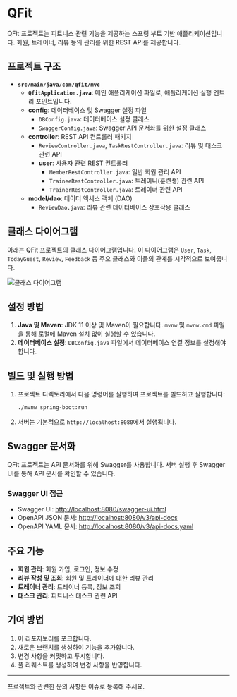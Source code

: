 
# QFit

QFit 프로젝트는 피트니스 관련 기능을 제공하는 스프링 부트 기반 애플리케이션입니다. 회원, 트레이너, 리뷰 등의 관리를 위한 REST API를 제공합니다.

## 프로젝트 구조

- **`src/main/java/com/qfit/mvc`**
  - **`QfitApplication.java`**: 메인 애플리케이션 파일로, 애플리케이션 실행 엔트리 포인트입니다.
  - **config**: 데이터베이스 및 Swagger 설정 파일
    - `DBConfig.java`: 데이터베이스 설정 클래스
    - `SwaggerConfig.java`: Swagger API 문서화를 위한 설정 클래스
  - **controller**: REST API 컨트롤러 패키지
    - `ReviewController.java`, `TaskRestController.java`: 리뷰 및 태스크 관련 API
    - **user**: 사용자 관련 REST 컨트롤러
      - `MemberRestController.java`: 일반 회원 관리 API
      - `TraineeRestController.java`: 트레이니(훈련생) 관련 API
      - `TrainerRestController.java`: 트레이너 관련 API
  - **model/dao**: 데이터 액세스 객체 (DAO)
    - `ReviewDao.java`: 리뷰 관련 데이터베이스 상호작용 클래스

## 클래스 다이어그램

아래는 QFit 프로젝트의 클래스 다이어그램입니다. 이 다이어그램은 `User`, `Task`, `TodayGuest`, `Review`, `Feedback` 등 주요 클래스와 이들의 관계를 시각적으로 보여줍니다.

![클래스 다이어그램](다이어그램_수정3.drawio.png)

## 설정 방법

1. **Java 및 Maven**: JDK 11 이상 및 Maven이 필요합니다. `mvnw` 및 `mvnw.cmd` 파일을 통해 로컬에 Maven 설치 없이 실행할 수 있습니다.
2. **데이터베이스 설정**: `DBConfig.java` 파일에서 데이터베이스 연결 정보를 설정해야 합니다.

## 빌드 및 실행 방법

1. 프로젝트 디렉토리에서 다음 명령어를 실행하여 프로젝트를 빌드하고 실행합니다:

   ```bash
   ./mvnw spring-boot:run
   ```

2. 서버는 기본적으로 `http://localhost:8080`에서 실행됩니다.

## Swagger 문서화

QFit 프로젝트는 API 문서화를 위해 Swagger를 사용합니다. 서버 실행 후 Swagger UI를 통해 API 문서를 확인할 수 있습니다.

### Swagger UI 접근

- Swagger UI: [http://localhost:8080/swagger-ui.html](http://localhost:8080/swagger-ui.html)
- OpenAPI JSON 문서: [http://localhost:8080/v3/api-docs](http://localhost:8080/v3/api-docs)
- OpenAPI YAML 문서: [http://localhost:8080/v3/api-docs.yaml](http://localhost:8080/v3/api-docs.yaml)

## 주요 기능

- **회원 관리**: 회원 가입, 로그인, 정보 수정
- **리뷰 작성 및 조회**: 회원 및 트레이너에 대한 리뷰 관리
- **트레이너 관리**: 트레이너 등록, 정보 조회
- **태스크 관리**: 피트니스 태스크 관련 API

## 기여 방법

1. 이 리포지토리를 포크합니다.
2. 새로운 브랜치를 생성하여 기능을 추가합니다.
3. 변경 사항을 커밋하고 푸시합니다.
4. 풀 리퀘스트를 생성하여 변경 사항을 반영합니다.

---

프로젝트와 관련한 문의 사항은 이슈로 등록해 주세요.
